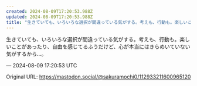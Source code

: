 ```yaml
---
created: 2024-08-09T17:20:53.988Z
updated: 2024-08-09T17:20:53.988Z
title: "生きていても、いろいろな選択が間違っている気がする。考えも、行動も。楽しいことが[...]"
---
```


<p>生きていても、いろいろな選択が間違っている気がする。考えも、行動も。楽しいことがあったり、自由を感じてるふうだけど、心が本当にはきらめいていない気がするから…。</p>

&mdash; 2024-08-09 17:20:53 UTC

Original URL: https://mastodon.social/@sakuramochi0/112933211600965120
